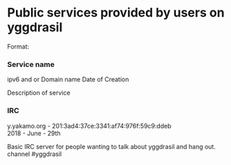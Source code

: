 # Public services provided by users on yggdrasil

Format:

### Service name
ipv6 and or Domain name
Date of Creation

Description of service

### IRC
y.yakamo.org - 201:3ad4:37ce:3341:af74:976f:59c9:ddeb  
2018 - June - 29th

Basic IRC server for people wanting to talk about yggdrasil and hang out.
channel #yggdrasil
